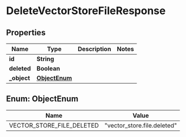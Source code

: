 

# DeleteVectorStoreFileResponse


## Properties

| Name | Type | Description | Notes |
|------------ | ------------- | ------------- | -------------|
|**id** | **String** |  |  |
|**deleted** | **Boolean** |  |  |
|**_object** | [**ObjectEnum**](#ObjectEnum) |  |  |



## Enum: ObjectEnum

| Name | Value |
|---- | -----|
| VECTOR_STORE_FILE_DELETED | &quot;vector_store.file.deleted&quot; |




